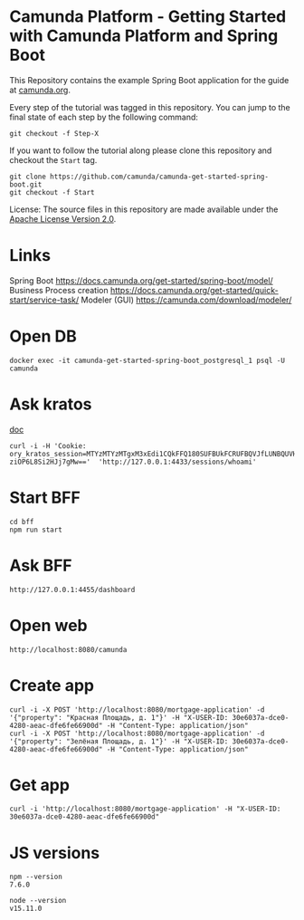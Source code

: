 # Camunda Platform - Getting Started with Camunda Platform and Spring Boot

This Repository contains the example Spring Boot application for the guide at [camunda.org](http://camunda.org/get-started/spring-boot.html).

Every step of the tutorial was tagged in this repository. You can jump to the final state of each step
by the following command:

```
git checkout -f Step-X
```

If you want to follow the tutorial along please clone this repository and checkout the `Start` tag.

```
git clone https://github.com/camunda/camunda-get-started-spring-boot.git
git checkout -f Start
```

License: The source files in this repository are made available under the [Apache License Version 2.0](./LICENSE).

# Links
Spring Boot https://docs.camunda.org/get-started/spring-boot/model/
Business Process creation https://docs.camunda.org/get-started/quick-start/service-task/
Modeler (GUI) https://camunda.com/download/modeler/

# Open DB
```
docker exec -it camunda-get-started-spring-boot_postgresql_1 psql -U camunda
```

# Ask kratos
[doc](https://www.ory.sh/kratos/docs/reference/api/#operation/toSession)
```
curl -i -H 'Cookie: ory_kratos_session=MTYzMTYzMTgxM3xEdi1CQkFFQ180SUFBUkFCRUFBQVJfLUNBQUVHYzNSeWFXNW5EQThBRFhObGMzTnBiMjVmZEc5clpXNEdjM1J5YVc1bkRDSUFJRXhqYVV0elJIbG9NMlEzYkdwdWVscFhZbk5ETm10emVsZHFTRWhLWTNoS3ytInr_UoJIHlpKDwk7jFBNWDn5-ziOP6L8Si2HJj7gMw=='  'http://127.0.0.1:4433/sessions/whoami'
```

# Start BFF
```
cd bff
npm run start
```

# Ask BFF
```
http://127.0.0.1:4455/dashboard
```

# Open web
```
http://localhost:8080/camunda
```

# Create app
```
curl -i -X POST 'http://localhost:8080/mortgage-application' -d '{"property": "Красная Площадь, д. 1"}' -H "X-USER-ID: 30e6037a-dce0-4280-aeac-dfe6fe66900d" -H "Content-Type: application/json"
curl -i -X POST 'http://localhost:8080/mortgage-application' -d '{"property": "Зелёная Площадь, д. 1"}' -H "X-USER-ID: 30e6037a-dce0-4280-aeac-dfe6fe66900d" -H "Content-Type: application/json"
```

# Get app
```
curl -i 'http://localhost:8080/mortgage-application' -H "X-USER-ID: 30e6037a-dce0-4280-aeac-dfe6fe66900d"
```

# JS versions
```
npm --version
7.6.0

node --version
v15.11.0
```